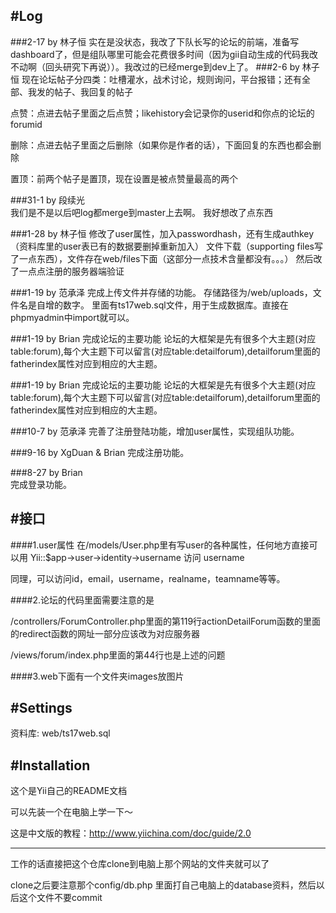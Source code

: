 
#Log
--------------------
###2-17 by 林子恒
实在是没状态，我改了下队长写的论坛的前端，准备写dashboard了，但是组队哪里可能会花费很多时间（因为gii自动生成的代码我改不动啊（回头研究下再说））。我改过的已经merge到dev上了。
###2-6 by 林子恒
现在论坛帖子分四类：吐槽灌水，战术讨论，规则询问，平台报错；还有全部、我发的帖子、我回复的帖子

点赞：点进去帖子里面之后点赞；likehistory会记录你的userid和你点的论坛的forumid

删除：点进去帖子里面之后删除（如果你是作者的话），下面回复的东西也都会删除

置顶：前两个帖子是置顶，现在设置是被点赞量最高的两个

###31-1 by 段续光	
我们是不是以后吧log都merge到master上去啊。
我好想改了点东西

###1-28 by 林子恒
修改了user属性，加入passwordhash，还有生成authkey（资料库里的user表已有的数据要删掉重新加入）
文件下载（supporting files写了一点东西），文件存在web/files下面（这部分一点技术含量都没有。。。）
然后改了一点点注册的服务器端验证

###1-19 by 范承泽
完成上传文件并存储的功能。
存储路径为/web/uploads，文件名是自增的数字。
里面有ts17web.sql文件，用于生成数据库。直接在phpmyadmin中import就可以。

###1-19 by Brian
完成论坛的主要功能
论坛的大框架是先有很多个大主题(对应table:forum),每个大主题下可以留言(对应table:detailforum),detailforum里面的fatherindex属性对应到相应的大主题。

###1-19 by Brian
完成论坛的主要功能
论坛的大框架是先有很多个大主题(对应table:forum),每个大主题下可以留言(对应table:detailforum),detailforum里面的fatherindex属性对应到相应的大主题。

###10-7 by 范承泽
完善了注册登陆功能，增加user属性，实现组队功能。

###9-16 by XgDuan & Brian
完成注册功能。

###8-27 by Brian  
完成登录功能。


#接口
--------------------
####1.user属性
在/models/User.php里有写user的各种属性，任何地方直接可以用 Yii::$app->user->identity->username 访问 username

同理，可以访问id，email，username，realname，teamname等等。

####2.论坛的代码里面需要注意的是

/controllers/ForumController.php里面的第119行actionDetailForum函数的里面的redirect函数的网址一部分应该改为对应服务器

/views/forum/index.php里面的第44行也是上述的问题

####3.web下面有一个文件夹images放图片


#Settings
--------------------
资料库: web/ts17web.sql


#Installation
-----------------
这个是Yii自己的README文档

可以先装一个在电脑上学一下～

这是中文版的教程：http://www.yiichina.com/doc/guide/2.0

-----------------
工作的话直接把这个仓库clone到电脑上那个网站的文件夹就可以了

clone之后要注意那个config/db.php 里面打自己电脑上的database资料，然后以后这个文件不要commit
